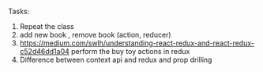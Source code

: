 Tasks:

1. Repeat the class
2. add new book , remove book (action, reducer)
3. https://medium.com/swlh/understanding-react-redux-and-react-redux-c52d46dd1a04 perform the buy toy actions in redux
4. Difference between context api and redux and prop drilling
